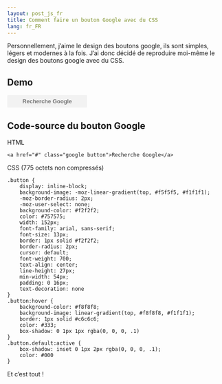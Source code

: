 ```yaml
---
layout: post_js_fr
title: Comment faire un bouton Google avec du CSS
lang: fr_FR
---
```


Personnellement, j’aime le design des boutons google, ils sont simples, légers et modernes à la fois. J’ai donc décidé de reproduire moi-même le design des boutons google avec du CSS.

## Demo

<style>
  .button {
    display: inline-block;
    background-image: -moz-linear-gradient(top, #f5f5f5, #f1f1f1);
    -moz-border-radius: 2px;
    -moz-user-select: none;
    background-color: #f2f2f2;
    color: #757575;
    width: 152px;
    font-family: arial, sans-serif;
    font-size: 13px;
    border: 1px solid #f2f2f2;
    border-radius: 2px;
    cursor: default;
    font-weight: 700;
    text-align: center;
    line-height: 27px;
    min-width: 54px;
    padding: 0 16px;
    text-decoration: none;
  }
  .button:hover {
    background-color: #f8f8f8;
    background-image: linear-gradient(top, #f8f8f8, #f1f1f1);
    border: 1px solid #c6c6c6;
    color: #333;
    box-shadow: 0 1px 1px rgba(0, 0, 0, 0.1);
  }
  .button.default:active {
    box-shadow: inset 0 1px 2px rgba(0, 0, 0, 0.1);
    color: #000;
  }
</style>

<a href="#" class="google button">Recherche Google</a>

## Code-source du bouton Google

HTML

<pre><code class="xml">&lt;a href="#&quot; class=&quot;google button&quot;&gt;Recherche Google&lt;/a&gt;</code></pre>

CSS (775 octets non compressés)

<pre><code class="css">.button {
    display: inline-block;
    background-image: -moz-linear-gradient(top, #f5f5f5, #f1f1f1);
    -moz-border-radius: 2px;
    -moz-user-select: none;
    background-color: #f2f2f2;
    color: #757575;
    width: 152px;
    font-family: arial, sans-serif;
    font-size: 13px;
    border: 1px solid #f2f2f2;
    border-radius: 2px;
    cursor: default;
    font-weight: 700;
    text-align: center;
    line-height: 27px;
    min-width: 54px;
    padding: 0 16px;
    text-decoration: none
}
.button:hover {
    background-color: #f8f8f8;
    background-image: linear-gradient(top, #f8f8f8, #f1f1f1);
    border: 1px solid #c6c6c6;
    color: #333;
    box-shadow: 0 1px 1px rgba(0, 0, 0, .1)
}
.button.default:active {
    box-shadow: inset 0 1px 2px rgba(0, 0, 0, .1);
    color: #000
}
</code></pre>

Et c’est tout !
